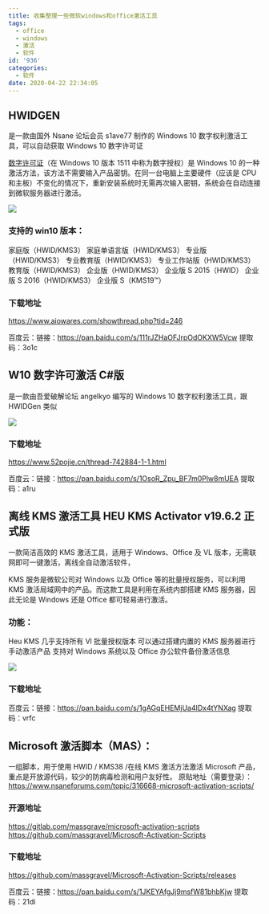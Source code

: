 ```yaml
---
title: 收集整理一些微软windows和office激活工具
tags:
  - office
  - windows
  - 激活
  - 软件
id: '936'
categories:
  - 软件
date: 2020-04-22 22:34:05
---
```


## HWIDGEN

是一款由国外 Nsane 论坛会员 s1ave77 制作的 Windows 10 数字权利激活工具，可以自动获取 Windows 10 数字许可证

[数字许可证](https://support.microsoft.com/zh-cn/help/12440/windows-10-activate)（在 Windows 10 版本 1511 中称为数字授权）是 Windows 10 的一种激活方法，该方法不需要输入产品密钥。在同一台电脑上主要硬件（应该是 CPU 和主板）不变化的情况下，重新安装系统时无需再次输入密钥，系统会在自动连接到微软服务器进行激活。

![](https://cdn.jsdelivr.net/gh/cuilongjin/static@img/img/20210102203303.png)

### 支持的 win10 版本：

家庭版（HWID/KMS3）
家庭单语言版（HWID/KMS3）
专业版（HWID/KMS3）
专业教育版（HWID/KMS3）
专业工作站版（HWID/KMS3）
教育版（HWID/KMS3）
企业版（HWID/KMS3）
企业版 S 2015（HWID）
企业版 S 2016（HWID/KMS3）
企业版 S（KMS19™）

### 下载地址

https://www.aiowares.com/showthread.php?tid=246

百度云：链接：https://pan.baidu.com/s/111rJZHaOFJrpOdOKXW5Vcw 提取码：3o1c

## W10 数字许可激活 C#版

是一款由吾爱破解论坛 angelkyo 编写的 Windows 10 数字权利激活工具，跟 HWIDGen 类似

![](https://cdn.jsdelivr.net/gh/cuilongjin/static@img/img/20210102203321.png)

### 下载地址

https://www.52pojie.cn/thread-742884-1-1.html

百度云：链接：https://pan.baidu.com/s/1OsoR_Zpu_BF7m0Plw8mUEA 提取码：a1ru

## 离线 KMS 激活工具 HEU KMS Activator v19.6.2 正式版

一款简洁高效的 KMS 激活工具，适用于 Windows、Office 及 VL 版本，无需联网即可一键激活，离线全自动激活软件，

KMS 服务是微软公司对 Windows 以及 Office 等的批量授权服务，可以利用 KMS 激活局域网中的产品。而这款工具是利用在系统内部搭建 KMS 服务器，因此无论是 Windows 还是 Office 都可轻易进行激活。

### 功能：

Heu KMS 几乎支持所有 Vl 批量授权版本
可以通过搭建内置的 KMS 服务器进行手动激活产品
支持对 Windows 系统以及 Office 办公软件备份激活信息

![](https://cdn.jsdelivr.net/gh/cuilongjin/static@img/img/20210102203343.png)

### 下载地址

百度云：链接：https://pan.baidu.com/s/1gAGqEHEMjUa4IDx4tYNXag 提取码：vrfc

## Microsoft 激活脚本（MAS）：

一组脚本，用于使用 HWID / KMS38 /在线 KMS 激活方法激活 Microsoft 产品，重点是开放源代码，较少的防病毒检测和用户友好性。
原贴地址（需要登录）：https://www.nsaneforums.com/topic/316668-microsoft-activation-scripts/

### 开源地址

https://gitlab.com/massgrave/microsoft-activation-scripts
https://github.com/massgravel/Microsoft-Activation-Scripts

### 下载地址

https://github.com/massgravel/Microsoft-Activation-Scripts/releases

百度云：链接：https://pan.baidu.com/s/1JKEYAfgJj9msfW81bhbKjw 提取码：21di
